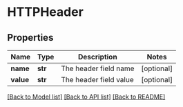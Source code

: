 # HTTPHeader

## Properties
Name | Type | Description | Notes
------------ | ------------- | ------------- | -------------
**name** | **str** | The header field name | [optional] 
**value** | **str** | The header field value | [optional] 

[[Back to Model list]](../README.md#documentation-for-models) [[Back to API list]](../README.md#documentation-for-api-endpoints) [[Back to README]](../README.md)



